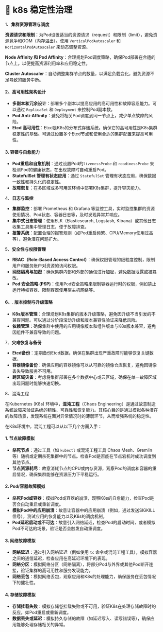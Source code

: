 # 🥥 k8s 稳定性治理

1、**集群资源管理与调度**

**资源请求和限制**：为Pod设置适当的资源请求（request）和限制（limit），避免资源竞争和OOM（内存溢出）。使用 `VerticalPodAutoscaler` 和 `HorizontalPodAutoscaler` 来动态调整资源。

**Node Affinity 和 Pod Affinity**：合理规划Pod调度策略，确保Pod部署在合适的节点上，以便提高资源利用率和应用稳定性。

**Cluster Autoscaler**：自动调整集群节点的数量，以满足负载变化，避免资源不足导致的服务中断。

#### **2、高可用性架构设计**

* **多副本和冗余设计**：部署多个副本以提高应用的高可用性和故障容忍能力。可以通过 `ReplicaSet` 和 `Deployment` 来控制Pod副本数。
* **Pod Anti-Affinity**：避免将相关Pod调度到同一节点上，减少单点故障的风险。
* **Etcd 高可用性**：Etcd是K8s的分布式存储系统，确保它的高可用性是K8s集群稳定性的基础。可通过设置多个Etcd节点和使用合适的集群配置来提高可用性。

#### 3. **容错与自愈能力**

* **Pod重启和自愈机制**：通过设置Pod的`livenessProbe` 和 `readinessProbe` 来检测Pod的健康状态，在出现故障时自动重启Pod。
* **StatefulSet 管理有状态应用**：通过 `StatefulSet` 管理有状态应用，确保数据一致性和持久化的稳定性。
* **故障恢复**：在多区域或多可用区环境中部署K8s集群，提升容灾能力。

4、**日志与监控**

* **集群监控**：部署 Prometheus 和 Grafana 等监控工具，实时监控集群的资源使用情况、Pod状态、容器日志等，及时发现异常并响应。
* **集中式日志管理**：使用ELK（Elasticsearch, Logstash, Kibana）或其他日志收集工具集中管理日志，便于故障排查。
* **报警系统**：配置合理的报警规则（如Pod重启频繁、CPU/Memory使用过高等），避免潜在问题扩大。

5、**安全性与权限管理**

* **RBAC（Role-Based Access Control）**：确保权限管理的细粒度控制，限制用户和服务账户对资源的访问权限。
* **网络隔离与加密**：确保集群内部和外部的通信进行加密，避免数据泄露或被篡改。
* **Pod 安全策略 (PSP)**：使用Pod安全策略来限制容器运行时的权限，例如禁止运行特权容器、限制容器使用宿主机网络等。

#### 6、. **版本控制与升级策略**

* **K8s版本管理**：合理规划K8s集群的版本升级策略，避免因升级不当引发的不兼容问题。可以通过分阶段滚动升级和版本兼容性验证来降低风险。
* **依赖管理**：确保集群中使用的应用镜像版本和组件版本与K8s版本兼容，避免因组件不兼容导致的问题。

7、**灾难恢复与备份**

* **Etcd备份**：定期备份Etcd数据，确保在集群出现严重故障时能够恢复关键数据。
* **容器镜像备份**：确保应用的容器镜像可以从可靠的镜像仓库恢复，避免因镜像丢失导致服务不可用。
* **跨区域灾备**：考虑将集群部署在多个数据中心或云区域，确保在单一故障区域出现问题时能够快速切换。

8、混沌工程

在Kubernetes (K8s) 环境中，**混沌工程**（Chaos Engineering）是通过故意制造系统故障来验证系统的韧性、可靠性和恢复能力。其核心目的是通过模拟各种潜在的故障场景，发现系统在面对异常情况时的薄弱环节，从而增强系统的稳定性。

在K8s环境中，混沌工程可以从以下几个方面入手：

#### 1. **节点故障模拟**

* **杀死节点**：通过工具（如 `kubectl` 或混沌工程工具 Chaos Mesh、Gremlin 等）随机或定期杀死集群中的节点。检查Pod是否能在节点宕机时成功调度到其他节点。
* **节点资源耗尽**：故意消耗节点的CPU或内存资源，观察Pod的调度和容器的重启情况，确保集群能够在资源压力下平稳运行。

#### 2. **Pod/容器故障模拟**

* **杀死Pod或容器**：模拟Pod或容器的崩溃，观察K8s的自愈能力，检查Pod是否会自动重启或重新调度。
* **模拟Pod中的应用崩溃**：故意让容器中的应用崩溃（例如，通过发送SIGKILL信号），测试应用的恢复能力以及K8s的调度机制。
* **Pod延迟启动或不可达**：故意引入网络延迟，检查Pod的启动时间，或者模拟Pod不可达的场景，验证是否会触发自动重调度。

#### 3. **网络故障模拟**

* **网络延迟**：通过引入网络延迟（例如使用 `tc` 命令或混沌工程工具），模拟容器之间的通信延迟，检查应用在高延迟环境下的表现。
* **网络分区**：模拟网络分区（网络隔离），将部分Pod与外界或其他Pod断开连接，验证集群的高可用性和服务发现能力。
* **网络丢包**：模拟网络丢包，观察应用和K8s的处理能力，确保服务在丢包情况下的健壮性。

#### 4. **存储故障模拟**

* **存储挂载失败**：模拟存储卷挂载失败或不可用，验证K8s在处理存储故障时的反应，如Pod重启或重新调度。
* **数据丢失或延迟**：模拟持久存储的故障（如延迟写入、读写错误等），确保应用能够处理存储相关的异常。







